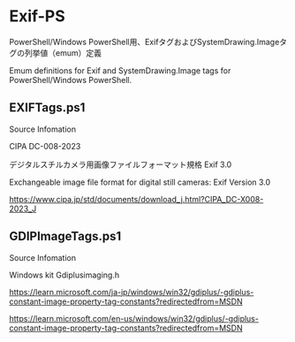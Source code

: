 # Exif-PS
PowerShell/Windows PowerShell用、ExifタグおよびSystemDrawing.Imageタグの列挙値（emum）定義

Emum definitions for Exif and SystemDrawing.Image tags for PowerShell/Windows PowerShell.

## EXIFTags.ps1
  Source Infomation
  
  CIPA DC-008-2023
  
  デジタルスチルカメラ用画像ファイルフォーマット規格 Exif 3.0
    
  Exchangeable image file format for digital still cameras: Exif Version 3.0
    
  https://www.cipa.jp/std/documents/download_j.html?CIPA_DC-X008-2023_J

## GDIPImageTags.ps1
  Source Infomation
  
 Windows kit Gdiplusimaging.h
    
 https://learn.microsoft.com/ja-jp/windows/win32/gdiplus/-gdiplus-constant-image-property-tag-constants?redirectedfrom=MSDN
    
 https://learn.microsoft.com/en-us/windows/win32/gdiplus/-gdiplus-constant-image-property-tag-constants?redirectedfrom=MSDN
